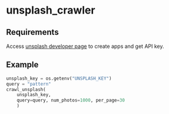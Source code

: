 # unsplash_crawler

## Requirements

Access [unsplash developer page](https://unsplash.com/developers) to create apps and get API key.

## Example

```python
unsplash_key = os.getenv("UNSPLASH_KEY")
query = "pattern"
crawl_unsplash(
    unsplash_key, 
    query=query, num_photos=1000, per_page=30
    )
```
